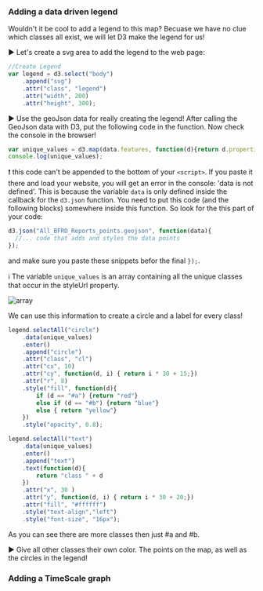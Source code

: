 ### Adding a data driven legend

Wouldn't it be cool to add a legend to this map? Becuase we have no clue which classes all exist, we will let D3 make the legend for us!

:arrow_forward: Let's create a svg area to add the legend to the web page:

``` js
//Create Legend
var legend = d3.select("body")
	.append("svg")
	.attr("class", "legend")
	.attr("width", 200)
	.attr("height", 300);
```

:arrow_forward: Use the geoJson data for really creating the legend! After calling the GeoJson data with D3, put the following code in the function. Now check the console in the browser! 


``` js
var unique_values = d3.map(data.features, function(d){return d.properties.styleUrl;}).keys();
console.log(unique_values);
``` 

:exclamation: this code can't be appended to the bottom of your `<script>`. If you paste it there and load your website, you will get an error in the console: 'data is not defined'. This is because the variable `data` is only defined inside the callback for the `d3.json` function. You need to put this code (and the following blocks) somewhere inside this function. So look for the this part of your code:

```js
d3.json("All_BFRO_Reports_points.geojson", function(data){
  //... code that adds and styles the data points
});
```

and make sure you paste these snippets befor the final `});`.

:information_source: The variable `unique_values` is an array containing all the unique classes that occur in the styleUrl property. 

![array](img/array.png)

We can use this information to create a circle and a label for every class! 

``` js
legend.selectAll("circle")
	.data(unique_values)
	.enter()
	.append("circle")
	.attr("class", "cl")
	.attr("cx", 10)
	.attr("cy", function(d, i) { return i * 30 + 15;})
	.attr("r", 8)
	.style("fill", function(d){
		if (d == "#a") {return "red"}
		else if (d == "#b") {return "blue"}
		else { return "yellow"}
	})
	.style("opacity", 0.8);

legend.selectAll("text")
	.data(unique_values)
	.enter()
	.append("text")
	.text(function(d){
		return "class " + d 
	})
	.attr("x", 30 )
	.attr("y", function(d, i) { return i * 30 + 20;})
	.attr("fill", "#ffffff")
	.style("text-align","left")
	.style("font-size", "16px");
``` 

As you can see there are more classes then just #a and #b. 

:arrow_forward: Give all other classes their own color. The points on the map, as well as the circles in the legend!

### Adding a TimeScale graph


